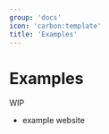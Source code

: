 ```yaml
---
group: 'docs'
icon: 'carbon:template'
title: 'Examples'
---
```


# Examples

WIP

- example website
